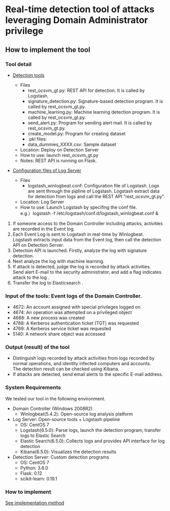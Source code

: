 # Real-time detection tool of attacks leveraging Domain Administrator privilege

## How to implement the tool
###	Tool detail
* <a href="https://github.com/sisoc-tokyo/Real-timeDetectionAD/tree/master/detectionTools">Detection tools</a>
    * Files
        * rest_ocsvm_gt.py: REST API for detection. It is called by Logstash.
        * signature_detection.py: Signature-based detection program. It is called by rest_ocsvm_gt.py.
        * machine_learning.py: Machine learning detection program. It is called by rest_ocsvm_gt.py.
        * send_alert.py: Program for sending alert mail. It is called by rest_ocsvm_gt.py.
        * create_model.py: Program for creating dataset
        * .pkl files: 
        * data_dummies_XXXX.csv: Sample dataset
    * Location: Deploy on Detection Server
    * How to use: launch rest_ocsvm_gt.py 
    * Notes: REST API is running on Flask.

* <a href="https://github.com/sisoc-tokyo/Real-timeDetectionAD/tree/master/logstash">Configuration files of Log Server</a>
    * Files
        * logstash_winlogbeat.conf: Configuration file of Logstash. Logs are sent through the pipline of Logstash. Logstash extract data for detection from logs and call the REST API "rest_ocsvm_gt.py". <br/>
    * Location: Log Server
    * How to use: Launch Logstash by specifing the conf file.<br/>
	 e.g.）logstash -f /etc/logstash/conf.d/logstash_winlogbeat.conf &<br/>
	 

1.	If someone access to the Domain Controller including attacks, activities are recorded in the Event log.
2.	Each Event Log is sent to Logstash  in real-time by Winlogbeat.<br>
Logstash extracts input data from the Event log, then call the detection API on Detection Server.
3.	Detection API is launched. Firstly, analyze the log with signature detection.
4.	Next analyze the log with machine learning.
5.	If attack is detected, judge the log is recorded by attack activities.<br>
Send alert E-mail to the security administrator, and add a flag indicates attack to the log .
6.	Transfer the log to Elasticsearch . 

###	Input of the tools: Event logs of the Domain Controller. 
* 4672: An account assigned with special privileges logged on.
* 4674: An operation was attempted on a privileged object
* 4688: A new process was created
* 4768: A Kerberos authentication ticket (TGT) was requested
* 4769: A Kerberos service ticket was requested
* 5140: A network share object was accessed

###	Output (result) of the tool
* Distinguish logs recorded by attack activities from logs recorded by normal operations, and identity infected computers and accounts. <br>
The detection result can be checked using Kibana.
* If attacks are detected, send email alerts to the specific E-mail address.

###	System Requirements
We tested our tool in the following environment.

* Domain Controller (Windows 2008R2)
    * Winlogbeat(5.4.2): Open-source log analysis platform
* Log Server: Open-source tools + Logstash pipeline
     * OS: CentOS 7
    * Logstash(6.5.0): Parse logs, launch the detection program, transfer logs to Elastic Search
    * Elastic Search(6.5.0): Collects logs and provides API interface for log detection
    * Kibana(6.5.0): Visualizes the detection results
* Detection Server: Custom detection programs
     * OS: CentOS 7
     * Python: 3.6.0
     * Flask: 0.12
     * scikit-learn: 0.19.1
     

###	How to implement
<a href="">See implementation method</a>

  
